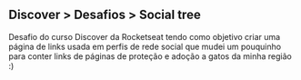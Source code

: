 ## Discover > Desafios > Social tree
Desafio do curso Discover da Rocketseat tendo como objetivo criar uma página de links usada em perfis de rede social que mudei um pouquinho para conter links de páginas de proteção e adoção a gatos da minha região :)
